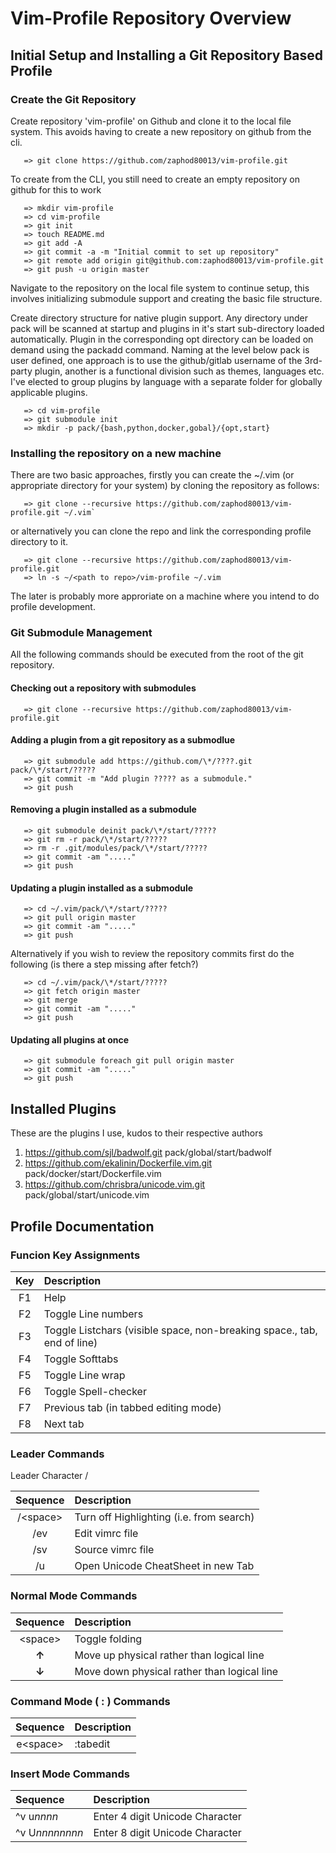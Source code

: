 # Vim-Profile Repository Overview

## Initial Setup and Installing a Git Repository Based Profile 

### Create the Git Repository
Create repository 'vim-profile' on Github and clone it to the local file system. This avoids having to create a new
repository on github from the cli.
```
   => git clone https://github.com/zaphod80013/vim-profile.git
```

To create from the CLI, you still need to create an empty repository on github for this to work
```
   => mkdir vim-profile
   => cd vim-profile
   => git init
   => touch README.md
   => git add -A
   => git commit -a -m "Initial commit to set up repository"
   => git remote add origin git@github.com:zaphod80013/vim-profile.git
   => git push -u origin master
```

Navigate to the repository on the local file system to continue setup, this involves initializing submodule support and creating the basic file structure. 

Create directory structure for native plugin support. Any directory under pack will be scanned at startup and plugins in
it's start sub-directory loaded automatically. Plugin in the corresponding opt directory can be loaded on demand using the 
packadd command. Naming at the level below pack is user defined, one approach is to use the github/gitlab username of the
3rd-party plugin, another is a functional division such as themes, languages etc. I've elected to group plugins by language
with a separate folder for globally applicable plugins.

```
   => cd vim-profile
   => git submodule init
   => mkdir -p pack/{bash,python,docker,gobal}/{opt,start}
```

### Installing the repository on a new machine

There are two basic approaches, firstly you can create the ~/.vim (or appropriate directory for your system) by cloning 
the repository as follows:
```
   => git clone --recursive https://github.com/zaphod80013/vim-profile.git ~/.vim`
```
or alternatively you can clone the repo and link the corresponding profile directory to it.
```
   => git clone --recursive https://github.com/zaphod80013/vim-profile.git 
   => ln -s ~/<path to repo>/vim-profile ~/.vim
```

The later is probably more approriate on a machine where you intend to do profile development.

### Git Submodule Management

All the following commands should be executed from the root of the git repository.

#### Checking out a repository with submodules
```
   => git clone --recursive https://github.com/zaphod80013/vim-profile.git
```

#### Adding a plugin from a git repository as a submodlue 
```
   => git submodule add https://github.com/\*/????.git pack/\*/start/?????
   => git commit -m "Add plugin ????? as a submodule."
   => git push
```

#### Removing a plugin installed as a submodule
```
   => git submodule deinit pack/\*/start/?????
   => git rm -r pack/\*/start/?????
   => rm -r .git/modules/pack/\*/start/?????
   => git commit -am "....."
   => git push
```

#### Updating a plugin installed as a submodule
```
   => cd ~/.vim/pack/\*/start/?????
   => git pull origin master
   => git commit -am "....."
   => git push
```

Alternatively if you wish to review the repository commits first do the following (is there a step missing after fetch?)
```
   => cd ~/.vim/pack/\*/start/?????
   => git fetch origin master
   => git merge
   => git commit -am "....."   
   => git push
```

#### Updating all plugins at once
```
   => git submodule foreach git pull origin master
   => git commit -am "....."
   => git push
```

## Installed Plugins

These are the plugins I use, kudos to their respective authors

1.   https://github.com/sjl/badwolf.git pack/global/start/badwolf
1.   https://github.com/ekalinin/Dockerfile.vim.git pack/docker/start/Dockerfile.vim
1.   https://github.com/chrisbra/unicode.vim.git pack/global/start/unicode.vim


## Profile Documentation
### Funcion Key Assignments

| Key  |Description| 
|:----:|:----------------
| F1   |Help
| F2   | Toggle Line numbers             
| F3   | Toggle Listchars (visible space, non-breaking space., tab, end of line) 
| F4   | Toggle Softtabs  
| F5   | Toggle Line wrap 
| F6   | Toggle Spell-checker    
| F7   | Previous tab (in tabbed editing mode) 
| F8   | Next tab 

### Leader Commands
Leader Character /

| Sequence  |Description| 
|:----:|:----------------
|/\<space>| Turn off Highlighting (i.e. from search)	
|/ev|Edit vimrc file
|/sv|Source vimrc file
|/u|Open Unicode CheatSheet in new Tab

### Normal Mode Commands

| Sequence  |Description| 
|:----:|:----------------
|\<space>|Toggle folding
| **&#x2191;**| Move up physical rather than logical line
| **&#x2193;**| Move down physical rather than logical line

### Command Mode ( : ) Commands

| Sequence  |Description| 
|:----:|:----------------
|e\<space>|:tabedit

### Insert Mode Commands

| Sequence  |Description| 
|:----|:----------------
|^v u*nnnn*|Enter 4 digit Unicode Character
|^v U*nnnnnnnn*|Enter 8 digit Unicode Character
 


